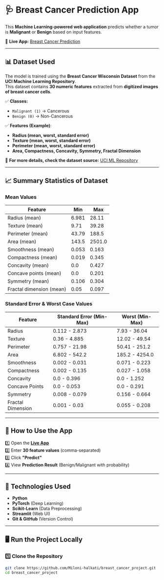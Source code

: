 # 🩺 Breast Cancer Prediction App  

This **Machine Learning-powered web application** predicts whether a tumor is **Malignant** or **Benign** based on input features.

🔗 **Live App:** [Breast Cancer Prediction](https://breastcancerproject-mwfrp6euxvrsijeczh4fqt.streamlit.app/)

---

## 📊 Dataset Used  

The model is trained using the **Breast Cancer Wisconsin Dataset** from the **UCI Machine Learning Repository**.  
This dataset contains **30 numeric features** extracted from **digitized images of breast cancer cells**.  

✅ **Classes:**  
- `Malignant (1)` → Cancerous  
- `Benign (0)` → Non-Cancerous  

✅ **Features (Example)**:
- **Radius (mean, worst, standard error)**
- **Texture (mean, worst, standard error)**
- **Perimeter (mean, worst, standard error)**
- **Area, Compactness, Concavity, Symmetry, Fractal Dimension**

📌 **For more details, check the dataset source:** [UCI ML Repository](https://archive.ics.uci.edu/ml/datasets/Breast+Cancer+Wisconsin+%28Diagnostic%29)

---

## 📈 Summary Statistics of Dataset  

### **Mean Values**  
| Feature | Min | Max |
|----------|------|------|
| Radius (mean) | 6.981 | 28.11 |
| Texture (mean) | 9.71 | 39.28 |
| Perimeter (mean) | 43.79 | 188.5 |
| Area (mean) | 143.5 | 2501.0 |
| Smoothness (mean) | 0.053 | 0.163 |
| Compactness (mean) | 0.019 | 0.345 |
| Concavity (mean) | 0.0 | 0.427 |
| Concave points (mean) | 0.0 | 0.201 |
| Symmetry (mean) | 0.106 | 0.304 |
| Fractal dimension (mean) | 0.05 | 0.097 |

### **Standard Error & Worst Case Values**  
| Feature | Standard Error (Min-Max) | Worst (Min-Max) |
|----------|----------------|----------------|
| Radius | 0.112 - 2.873 | 7.93 - 36.04 |
| Texture | 0.36 - 4.885 | 12.02 - 49.54 |
| Perimeter | 0.757 - 21.98 | 50.41 - 251.2 |
| Area | 6.802 - 542.2 | 185.2 - 4254.0 |
| Smoothness | 0.002 - 0.031 | 0.071 - 0.223 |
| Compactness | 0.002 - 0.135 | 0.027 - 1.058 |
| Concavity | 0.0 - 0.396 | 0.0 - 1.252 |
| Concave Points | 0.0 - 0.053 | 0.0 - 0.291 |
| Symmetry | 0.008 - 0.079 | 0.156 - 0.664 |
| Fractal Dimension | 0.001 - 0.03 | 0.055 - 0.208 |

---

## 🚀 How to Use the App  
1️⃣ Open the **[Live App](https://breastcancerproject-mwfrp6euxvrsijeczh4fqt.streamlit.app/)**  
2️⃣ Enter **30 feature values** (comma-separated)  
3️⃣ Click **"Predict"**  
4️⃣ View **Prediction Result** (Benign/Malignant with probability)  

---

## 🔬 Technologies Used  
- **Python**  
- **PyTorch** (Deep Learning)  
- **Scikit-Learn** (Data Preprocessing)  
- **Streamlit** (Web UI)  
- **Git & GitHub** (Version Control)  

---

## 🖥️ Run the Project Locally  
### 1️⃣ Clone the Repository  
```bash
git clone https://github.com/Miloni-halkati/breast_cancer_project.git
cd breast_cancer_project

